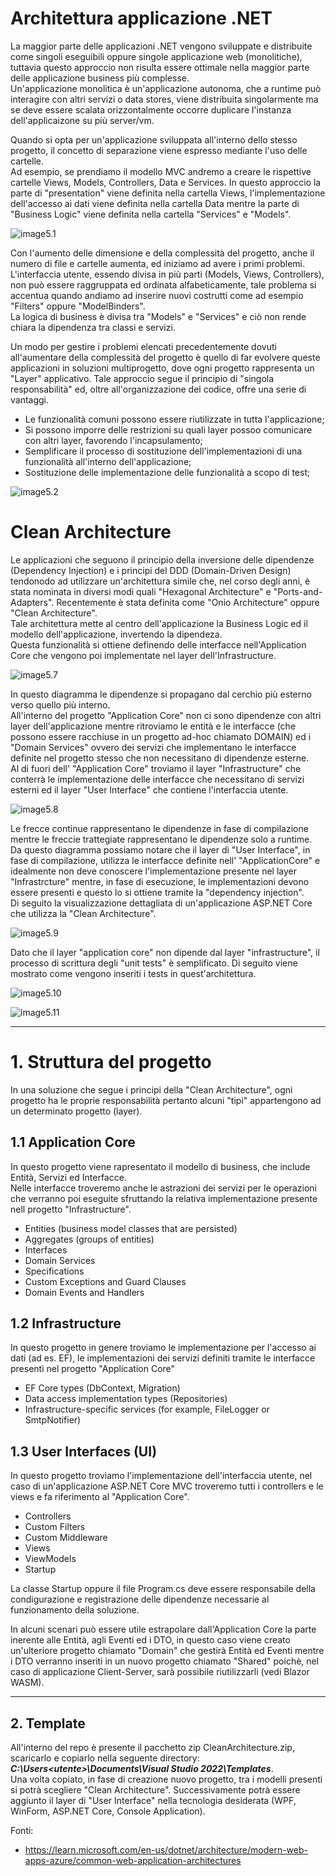 # **Architettura applicazione .NET**

La  maggior parte delle applicazioni .NET vengono sviluppate e distribuite come singoli eseguibili oppure singole applicazione web (monolitiche), tuttavia questo approccio non risulta essere ottimale nella maggior parte delle applicazione business più complesse. <br>
Un'applicazione monolitica è un'applicazione autonoma, che a runtime può interagire con altri servizi o data stores, viene distribuita singolarmente ma se deve essere scalata orizzontalmente occorre duplicare l'instanza dell'applicaizone su più server/vm.
<br>

Quando si opta per un'applicazione sviluppata all'interno dello stesso progetto, il concetto di separazione viene espresso mediante l'uso delle cartelle.<br>
Ad esempio, se prendiamo il modello MVC andremo a creare le rispettive cartelle Views, Models, Controllers, Data e Services. In questo approccio la parte di "presentation" viene definita nella cartella Views, l'implementazione dell'accesso ai dati viene definita nella cartella Data mentre la parte di "Business Logic" viene definita nella cartella "Services" e "Models".<br>

![image5.1](docs/images/image5-1.png "5.1")

Con l'aumento delle dimensione e della complessità del progetto, anche il numero di file e cartelle aumenta, ed iniziamo ad avere i primi problemi.<br>
L'interfaccia utente, essendo divisa in più parti (Models, Views, Controllers), non può essere raggruppata ed ordinata alfabeticamente, tale problema si accentua quando andiamo ad inserire nuovi costrutti come ad esempio "Filters" oppure "ModelBinders".<br>
La logica di business è divisa tra "Models" e "Services" e ciò non rende chiara la dipendenza tra classi e servizi.<br>

Un modo per gestire i problemi elencati precedentemente dovuti all'aumentare della complessità del progetto è quello di far evolvere queste applicazioni in soluzioni multiprogetto, dove ogni progetto rappresenta un "Layer" applicativo.
Tale approccio segue il principio di "singola responsabilità" ed, oltre all'organizzazione del codice, offre una serie di vantaggi.
- Le funzionalità comuni possono essere riutilizzate in tutta l'applicazione;
- Si possono imporre delle restrizioni su quali layer possoo comunicare con altri layer, favorendo l'incapsulamento;
- Semplificare il processo di sostituzione dell'implementazioni di una funzionalità all'interno dell'applicazione;
- Sostituzione delle implementazione delle funzionalità a scopo di test;

![image5.2](docs/images/image5-2.png "5.2")

# Clean Architecture

Le applicazioni che seguono il principio della inversione delle dipendenze (Dependency Injection) e i principi del DDD (Domain-Driven Design) tendonodo ad utilizzare un'architettura simile che, nel corso degli anni, è stata nominata in diversi modi quali "Hexagonal Architecture" e "Ports-and-Adapters". Recentemente è stata definita come "Onio Architecture" oppure "Clean Architecture".<br>
Tale architettura mette al centro dell'applicazione la Business Logic ed il modello dell'applicazione, invertendo la dipendeza. <br>
Questa funzionalità si ottiene definendo delle interfacce nell'Application Core che vengono poi implementate nel layer dell'Infrastructure.

![image5.7](docs/images/image5-7.png "5.7")

In questo diagramma le dipendenze si propagano dal cerchio più esterno verso quello più interno.<br>
All'interno del progetto "Application Core" non ci sono dipendenze con altri layer dell'applicazione mentre ritroviamo le entità e le interfacce (che possono essere racchiuse in un progetto ad-hoc chiamato DOMAIN) ed i "Domain Services" ovvero dei servizi che implementano le interfacce definite nel progetto stesso che non necessitano di dipendenze esterne.<br>
Al di fuori dell' "Application Core" troviamo il layer "Infrastructure" che conterrà le implementazione delle interfacce che necessitano di servizi esterni ed il layer "User Interface" che contiene l'interfaccia utente. <br>

![image5.8](docs/images/image5-8.png "5.8")

Le frecce continue rappresentano le dipendenze in fase di compilazione mentre le freccie trattegiate rappresentano le dipendenze solo a runtime. <br>
Da questo diagramma possiamo notare che il layer di "User Interface", in fase di compilazione, utilizza le interfacce definite nell' "ApplicationCore" e idealmente non deve conoscere l'implementazione presente nel layer "Infrastrcture" mentre, in fase di esecuzione, le implementazioni devono essere presenti e questo lo si ottiene tramite la "dependency injection". <br>
Di seguito la visualizzazione dettagliata di un'applicazione ASP.NET Core che utilizza la "Clean Architecture".

![image5.9](docs/images/image5-9.png "5.9")

Dato che il layer "application core" non dipende dal layer "infrastructure", il processo di scrittura degli "unit tests" è semplificato. Di seguito viene mostrato come vengono inseriti i tests in quest'architettura.

![image5.10](docs/images/image5-10.png "5.10")

![image5.11](docs/images/image5-11.png "5.11")

----------

# 1. Struttura del progetto

In una soluzione che segue i principi della "Clean Architecture", ogni progetto ha le proprie responsabilità pertanto alcuni "tipi" appartengono ad un determinato progetto (layer). <br>

## 1.1 Application Core
In questo progetto viene rapresentato il modello di business, che include Entità, Servizi ed Interfacce.<br>
Nelle interfacce troveremo anche le astrazioni dei servizi per le operazioni che verranno poi eseguite sfruttando la relativa implementazione presente nell progetto "Infrastructure".

- Entities (business model classes that are persisted)
- Aggregates (groups of entities)
- Interfaces
- Domain Services
- Specifications
- Custom Exceptions and Guard Clauses
- Domain Events and Handlers

## 1.2 Infrastructure
In questo progetto in genere troviamo le implementazione per l'accesso ai dati (ad es. EF), le implementazioni dei servizi definiti tramite le interfacce presenti nel progetto "Application Core"

- EF Core types (DbContext, Migration)
- Data access implementation types (Repositories)
- Infrastructure-specific services (for example, FileLogger or SmtpNotifier)

## 1.3 User Interfaces (UI)
In questo progetto troviamo l'implementazione dell'interfaccia utente, nel caso di un'applicazione ASP.NET Core MVC troveremo tutti i controllers e le views e fa riferimento al "Application Core".

- Controllers
- Custom Filters
- Custom Middleware
- Views
- ViewModels
- Startup

La classe Startup oppure il file Program.cs deve essere responsabile della condigurazione e registrazione delle dipendenze necessarie al funzionamento della soluzione.
<br>

In alcuni scenari può essere utile estrapolare dall'Application Core la parte inerente alle Entità, agli Eventi ed i DTO, in questo caso viene creato un'ulteriore progetto chiamato "Domain" che gestirà Entità ed Eventi mentre i DTO verranno inseriti in un nuovo progetto chiamato "Shared" poichè, nel caso di applicazione Client-Server, sarà possibile riutilizzarli (vedi Blazor WASM).

----------

## 2. Template
All'interno del repo è presente il pacchetto zip CleanArchitecture.zip, scaricarlo e copiarlo nella seguente directory: ***C:\Users\<utente>\Documents\Visual Studio 2022\Templates***.<br>
Una volta copiato, in fase di creazione nuovo progetto, tra i modelli presenti si potrà scegliere "Clean Architecture". Successivamente potrà essere aggiunto il layer di "User Interface" nella tecnologia desiderata (WPF, WinForm, ASP.NET Core, Console Application).

Fonti:
- https://learn.microsoft.com/en-us/dotnet/architecture/modern-web-apps-azure/common-web-application-architectures
